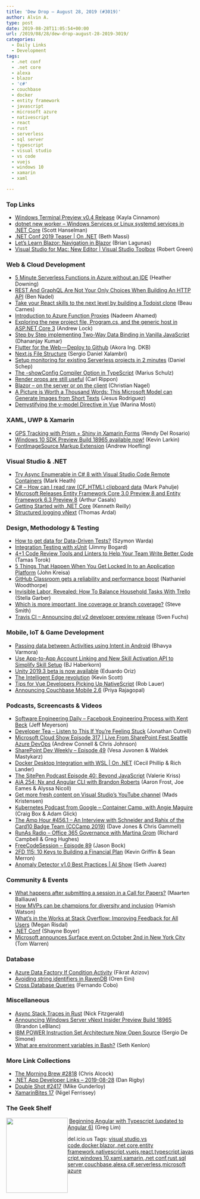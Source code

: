 ```yaml
---
title: 'Dew Drop – August 28, 2019 (#3019)'
author: Alvin A.
type: post
date: 2019-08-28T11:05:54+00:00
url: /2019/08/28/dew-drop-august-28-2019-3019/
categories:
  - Daily Links
  - Development
tags:
  - .net conf
  - .net core
  - alexa
  - blazor
  - 'c#'
  - couchbase
  - docker
  - entity framework
  - javascript
  - microsoft azure
  - nativescript
  - react
  - rust
  - serverless
  - sql server
  - typescript
  - visual studio
  - vs code
  - vuejs
  - windows 10
  - xamarin
  - xaml

---
```

### <a name="top"></a>Top Links

  * <a href="https://devblogs.microsoft.com/commandline/windows-terminal-preview-v0-4-release/" target="_blank" rel="noopener noreferrer">Windows Terminal Preview v0.4 Release</a> (Kayla Cinnamon)
  * <a href="http://feeds.hanselman.com/~/606153966/0/scotthanselman~dotnet-new-worker-Windows-Services-or-Linux-systemd-services-in-NET-Core.aspx" target="_blank" rel="noopener noreferrer">dotnet new worker &#8211; Windows Services or Linux systemd services in .NET Core</a> (Scott Hanselman)
  * <a href="https://channel9.msdn.com/Shows/On-NET/dot-NET-Conf-2019-Promo?WT.mc_id=DX_MVP4025064" target="_blank" rel="noopener noreferrer">.NET Conf 2019 Teaser | On .NET</a> (Beth Massi)
  * <a href="https://brianlagunas.com/lets-learn-blazor-navigation-in-blazor/" target="_blank" rel="noopener noreferrer">Let’s Learn Blazor: Navigation in Blazor</a> (Brian Lagunas)
  * <a href="https://channel9.msdn.com/Shows/Visual-Studio-Toolbox/Visual-Studio-for-Mac-New-Editor?WT.mc_id=DX_MVP4025064" target="_blank" rel="noopener noreferrer">Visual Studio for Mac: New Editor | Visual Studio Toolbox</a> (Robert Green)



### <a name="web"></a>Web & Cloud Development

  * <a href="https://developer.okta.com/blog/2019/08/27/five-minutes-serverless-functions-azure" target="_blank" rel="noopener noreferrer">5 Minute Serverless Functions in Azure without an IDE</a> (Heather Downing)
  * <a href="https://www.bennadel.com/blog/3689-rest-and-graphql-are-not-your-only-choices-when-building-an-http-api.htm" target="_blank" rel="noopener noreferrer">REST And GraphQL Are Not Your Only Choices When Building An HTTP API</a> (Ben Nadel)
  * <a href="https://www.freecodecamp.org/news/react-firebase-todoist-clone/" target="_blank" rel="noopener noreferrer">Take your React skills to the next level by building a Todoist clone</a> (Beau Carnes)
  * <a href="https://www.freecodecamp.org/news/introduction-to-azure-function-proxies/" target="_blank" rel="noopener noreferrer">Introduction to Azure Function Proxies</a> (Nadeem Ahamed)
  * <a href="https://andrewlock.net/exploring-the-new-project-file-program-and-the-generic-host-in-asp-net-core-3/" target="_blank" rel="noopener noreferrer">Exploring the new project file, Program.cs, and the generic host in ASP.NET Core 3</a> (Andrew Lock)
  * <a href="https://debugmode.net/2019/08/28/step-by-step-implementing-two-way-data-binding-in-vanilla-javascript/" target="_blank" rel="noopener noreferrer">Step by Step implementing Two-Way Data Binding in Vanilla JavaScript</a> (Dhananjay Kumar)
  * <a href="https://medium.com/flutter-community/flutter-for-the-web-deploy-to-github-da454e4bc079?source=rss----86fb29d7cc6a---4" target="_blank" rel="noopener noreferrer">Flutter for the Web — Deploy to Github</a> (Akora Ing. DKB)
  * <a href="https://dev.to/sergiodxa/next-js-file-structure-39a4" target="_blank" rel="noopener noreferrer">Next.js File Structure</a> (Sergio Daniel Xalambrí)
  * <a href="https://serverless.com/blog/setup-monitoring-for-existing-serverless-projects-in-2min/" target="_blank" rel="noopener noreferrer">Setup monitoring for existing Serverless projects in 2 minutes</a> (Daniel Schep)
  * <a href="http://feedproxy.google.com/~r/mariusschulz/~3/VV3UNntAtkQ/the-showconfig-compiler-option-in-typescript" target="_blank" rel="noopener noreferrer">The &#8211;showConfig Compiler Option in TypeScript</a> (Marius Schulz)
  * <a href="https://www.carlrippon.com/render-props-are-still-useful/" target="_blank" rel="noopener noreferrer">Render props are still useful</a> (Carl Rippon)
  * <a href="https://csharp.christiannagel.com/2019/08/27/blazorserverandclient/" target="_blank" rel="noopener noreferrer">Blazor – on the server or on the client</a> (Christian Nagel)
  * <a href="https://towardsdatascience.com/a-picture-is-worth-a-thousand-words-this-microsoft-model-can-generate-images-from-short-texts-fa342a9dea24?source=rss-46674a2c9422------2" target="_blank" rel="noopener noreferrer">A Picture is Worth a Thousand Words: This Microsoft Model can Generate Images from Short Texts</a> (Jesus Rodriguez)
  * <a href="https://www.telerik.com/blogs/demystifying-the-v-model-directive-in-vue" target="_blank" rel="noopener noreferrer">Demystifying the v-model Directive in Vue</a> (Marina Mosti)



### <a name="silverlight"></a>XAML, UWP & Xamarin

  * <a href="https://www.xamboy.com/2019/08/27/gps-tracking-with-prism-shiny-in-xamarin-forms/" target="_blank" rel="noopener noreferrer">GPS Tracking with Prism + Shiny in Xamarin Forms</a> (Rendy Del Rosario)
  * <a href="https://blogs.windows.com/windowsdeveloper/2019/08/27/windows-10-sdk-preview-build-18965-available-now/?WT.mc_id=DX_MVP4025064" target="_blank" rel="noopener noreferrer">Windows 10 SDK Preview Build 18965 available now!</a> (Kevin Larkin)
  * <a href="https://www.andrewhoefling.com/Blog/Post/font-image-source-markup-extension-xamarin-forms" target="_blank" rel="noopener noreferrer">FontImageSource Markup Extension</a> (Andrew Hoefling)



### <a name="dotnet"></a>Visual Studio & .NET

  * <a href="https://markheath.net/post/vscode-remote-containers-try-netcore3" target="_blank" rel="noopener noreferrer">Try Async Enumerable in C# 8 with Visual Studio Code Remote Containers</a> (Mark Heath)
  * <a href="http://feedproxy.google.com/~r/MetadataConsulting/~3/lOl19FXR5rs/C-Sharp-How-can-I-read-raw-CF-HTML-clipboard-data.html" target="_blank" rel="noopener noreferrer">C# &#8211; How can I read raw (CF_HTML) clipboard data</a> (Mark Pahulje)
  * <a href="https://www.infoq.com/news/2019/08/ef-core-ef6-preview-8?utm_campaign=infoq_content&utm_source=infoq&utm_medium=feed&utm_term=global" target="_blank" rel="noopener noreferrer">Microsoft Releases Entity Framework Core 3.0 Preview 8 and Entity Framework 6.3 Preview 8</a> (Arthur Casals)
  * <a href="https://itnext.io/getting-started-with-net-core-9b26a096fa7f?source=rss-42cf31b6ca29------2" target="_blank" rel="noopener noreferrer">Getting Started with .NET Core</a> (Kenneth Reilly)
  * <a href="https://blog.elmah.io/structured-logging-vnext/" target="_blank" rel="noopener noreferrer">Structured logging vNext</a> (Thomas Ardal)



### <a name="design"></a>Design, Methodology & Testing

  * <a href="https://indexoutofrange.com//where-to-get-data-for-data-driven-tests/" target="_blank" rel="noopener noreferrer">How to get data for Data-Driven Tests?</a> (Szymon Warda)
  * <a href="http://feedproxy.google.com/~r/LosTechies/~3/-JzxV9B8dSs/" target="_blank" rel="noopener noreferrer">Integration Testing with xUnit</a> (Jimmy Bogard)
  * <a href="http://codingsans.com/blog/code-review-tools-and-linters" target="_blank" rel="noopener noreferrer">4+1 Code Review Tools and Linters to Help Your Team Write Better Code</a> (Tamas Torok)
  * <a href="https://blog.docker.com/2019/08/5-things-that-happen-with-application-platform-lockin/" target="_blank" rel="noopener noreferrer">5 Things That Happen When You Get Locked In to an Application Platform</a> (John Kreisa)
  * <a href="https://github.blog/2019-08-27-github-classroom-gets-a-reliability-and-performance-boost/" target="_blank" rel="noopener noreferrer">GitHub Classroom gets a reliability and performance boost</a> (Nathaniel Woodthorpe)
  * <a href="https://blog.trello.com/invisible-labor-family" target="_blank" rel="noopener noreferrer">Invisible Labor, Revealed: How To Balance Household Tasks With Trello</a> (Stella Garber)
  * <a href="https://ardalis.com/which-is-more-important-line-coverage-or-branch-coverage" target="_blank" rel="noopener noreferrer">Which is more important, line coverage or branch coverage?</a> (Steve Smith)
  * <a href="http://blog.travis-ci.com/2019-08-27-deployment-tooling-dpl-v2-preview-release" target="_blank" rel="noopener noreferrer">Travis CI &#8211; Announcing dpl v2 developer preview release</a> (Sven Fuchs)



### <a name="mobile"></a>Mobile, IoT & Game Development

  * <a href="https://android.jlelse.eu/passing-data-between-activities-using-intent-in-android-85cb097f3016?source=rss----8fca399d4de---4" target="_blank" rel="noopener noreferrer">Passing data between Activities using Intent in Android</a> (Bhavya Varmora)
  * <a href="https://developer.amazon.com/blogs/alexa/post/f8251953-17ab-44df-b504-5af79af9684a/use-app-to-app-account-linking-and-new-skill-activation-api-to-simplify-skill-setup" target="_blank" rel="noopener noreferrer">Use App-to-App Account Linking and New Skill Activation API to Simplify Skill Setup</a> (BJ Haberkorn)
  * <a href="https://blogs.unity3d.com/2019/08/27/unity-2019-3-beta-is-now-available/" target="_blank" rel="noopener noreferrer">Unity 2019.3 beta is now available</a> (Eduardo Oriz)
  * <a href="https://blogs.microsoft.com/blog/2019/08/27/the-intelligent-edge-revolution/" target="_blank" rel="noopener noreferrer">The Intelligent Edge revolution</a> (Kevin Scott)
  * <a href="https://www.nativescript.org/blog/tips-for-vue-developers-picking-up-nativescript" target="_blank" rel="noopener noreferrer">Tips for Vue Developers Picking Up NativeScript</a> (Rob Lauer)
  * <a href="https://blog.couchbase.com/announcing-couchbase-mobile-2-6/" target="_blank" rel="noopener noreferrer">Announcing Couchbase Mobile 2.6</a> (Priya Rajagopal)



### <a name="podcasts"></a>Podcasts, Screencasts & Videos

  * <a href="https://softwareengineeringdaily.com/2019/08/28/facebook-engineering-process-with-kent-beck/" target="_blank" rel="noopener noreferrer">Software Engineering Daily &#8211; Facebook Engineering Process with Kent Beck</a> (Jeff Meyerson)
  * <a href="http://developertea.simplecast.fm/d338627a" target="_blank" rel="noopener noreferrer">Developer Tea &#8211; Listen to This If You&#8217;re Feeling Stuck</a> (Jonathan Cutrell)
  * <a href="http://feeds.microsoftcloudshow.com/~r/microsoftcloudshowepisodes/~3/fFyD7dB1DfE/" target="_blank" rel="noopener noreferrer">Microsoft Cloud Show Episode 317 | Live From SharePoint Fest Seattle Azure DevOps</a> (Andrew Connell & Chris Johnson)
  * <a href="https://developer.microsoft.com/en-us/sharepoint/blogs/sharepoint-dev-weekly-episode-49/" target="_blank" rel="noopener noreferrer">SharePoint Dev Weekly – Episode 49</a> (Vesa Juvonen & Waldek Mastykarz)
  * <a href="https://channel9.msdn.com/Shows/On-NET/Docker-Desktop-Integration-with-WSL?WT.mc_id=DX_MVP4025064" target="_blank" rel="noopener noreferrer">Docker Desktop Integration with WSL | On .NET</a> (Cecil Phillip & Rich Lander)
  * <a href="https://www.sitepen.com/blog/episode-40-beyond-javascript/" target="_blank" rel="noopener noreferrer">The SitePen Podcast Episode 40: Beyond JavaScript</a> (Valerie Kriss)
  * <a href="https://devchat.tv/adv-in-angular/aia-254-nx-and-angular-cli-with-brandon-roberts" target="_blank" rel="noopener noreferrer">AiA 254: Nx and Angular CLI with Brandon Roberts</a> (Aaron Frost, Joe Eames & Alyssa Nicoll)
  * <a href="https://devblogs.microsoft.com/visualstudio/get-more-fresh-content-on-visual-studios-youtube-channel/" target="_blank" rel="noopener noreferrer">Get more fresh content on Visual Studio’s YouTube channel</a> (Mads Kristensen)
  * <a href="https://kubernetespodcast.com/episode/068-container-camp/" target="_blank" rel="noopener noreferrer">Kubernetes Podcast from Google &#8211; Container Camp, with Angie Maguire</a> (Craig Box & Adam Glick)
  * <a href="http://feedproxy.google.com/~r/TheAmpHour/~3/0mCmVW6Wils/" target="_blank" rel="noopener noreferrer">The Amp Hour #456.1 – An Interview with Schneider and Rahix of the Card10 Badge Team (CCCamp 2019)</a> (Dave Jones & Chris Gammell)
  * <a href="http://feedproxy.google.com/~r/RunaAsRadioWma/~3/Mfc35pBjnrc/default.aspx" target="_blank" rel="noopener noreferrer">RunAs Radio &#8211; Office 365 Governance with Martina Grom</a> (Richard Campbell & Greg Hughes)
  * <a href="http://www.youtube.com/watch?v=aoHLPmrDfxc" target="_blank" rel="noopener noreferrer">FreeCodeSession &#8211; Episode 89</a> (Jason Bock)
  * <a href="https://2frugaldudes.com/2fd-115-10-keys-to-building-a-financial-plan/" target="_blank" rel="noopener noreferrer">2FD 115: 10 Keys to Building a Financial Plan</a> (Kevin Griffin & Sean Merron)
  * <a href="https://channel9.msdn.com/Shows/AI-Show/Anomaly-Detector-v10-Best-Practices?WT.mc_id=DX_MVP4025064" target="_blank" rel="noopener noreferrer">Anomaly Detector v1.0 Best Practices | AI Show</a> (Seth Juarez)



### <a name="events"></a>Community & Events

  * <a href="https://blog.maartenballiauw.be/post/2019/08/27/what-happens-after-submitting-call-for-papers.html" target="_blank" rel="noopener noreferrer">What happens after submitting a session in a Call for Papers?</a> (Maarten Balliauw)
  * <a href="https://techcommunity.microsoft.com/t5/Diversity-and-Tech-Blog/Guest-Blog-How-MVPs-can-be-champions-for-diversity-and-inclusion/ba-p/824013" target="_blank" rel="noopener noreferrer">How MVPs can be champions for diversity and inclusion</a> (Hamish Watson)
  * <a href="https://dev.to/mrisdal/what-s-in-the-works-at-stack-overflow-improving-feedback-for-all-users-2ik3" target="_blank" rel="noopener noreferrer">What’s in the Works at Stack Overflow: Improving Feedback for All Users</a> (Megan Risdal)
  * <a href="https://dev.to/dotnet/net-conf-58mg" target="_blank" rel="noopener noreferrer">.NET Conf</a> (Shayne Boyer)
  * <a href="https://www.theverge.com/2019/8/27/20834766/microsoft-surface-event-new-york-city-october-date-dual-screen-rumors" target="_blank" rel="noopener noreferrer">Microsoft announces Surface event on October 2nd in New York City</a> (Tom Warren)



### <a name="sql"></a>Database

  * <a href="http://feedproxy.google.com/~r/MSSQLTips-LatestSqlServerTips/~3/KV0Wf6dxdwg/" target="_blank" rel="noopener noreferrer">Azure Data Factory If Condition Activity</a> (Fikrat Azizov)
  * <a href="http://feedproxy.google.com/~r/AyendeRahien/~3/21l84HfUfE0/avoiding-string-identifiers-in-ravendb" target="_blank" rel="noopener noreferrer">Avoiding string identifiers in RavenDB</a> (Oren Eini)
  * <a href="https://techcommunity.microsoft.com/t5/Azure-Database-Support-Blog/Cross-Database-Queries/ba-p/825036" target="_blank" rel="noopener noreferrer">Cross Database Queries</a> (Fernando Cobo)



### <a name="misc"></a>Miscellaneous

  * <a href="http://fitzgeraldnick.com/2019/08/27/async-stacks-in-rust.html" target="_blank" rel="noopener noreferrer">Async Stack Traces in Rust</a> (Nick Fitzgerald)
  * <a href="https://blogs.windows.com/blog/2019/08/27/announcing-windows-server-vnext-insider-preview-build-18965/?WT.mc_id=DX_MVP4025064" target="_blank" rel="noopener noreferrer">Announcing Windows Server vNext Insider Preview Build 18965</a> (Brandon LeBlanc)
  * <a href="https://www.infoq.com/news/2019/08/ibm-power-isa-open-source?utm_campaign=infoq_content&utm_source=infoq&utm_medium=feed&utm_term=global" target="_blank" rel="noopener noreferrer">IBM POWER Instruction Set Architecture Now Open Source</a> (Sergio De Simone)
  * <a href="https://opensource.com/article/19/8/what-are-environment-variables" target="_blank" rel="noopener noreferrer">What are environment variables in Bash?</a> (Seth Kenlon)



### <a name="links"></a>More Link Collections

  * <a href="http://feedproxy.google.com/~r/ReflectivePerspective/~3/-EdmYbstGH0/" target="_blank" rel="noopener noreferrer">The Morning Brew #2818</a> (Chris Alcock)
  * <a href="https://links.danrigby.com/2019/08/app-developer-links-2019-08-28/" target="_blank" rel="noopener noreferrer">.NET App Developer Links &#8211; 2019-08-28</a> (Dan Rigby)
  * <a href="https://afreshcup.com/home/2019/08/28/double-shot-2417.html" target="_blank" rel="noopener noreferrer">Double Shot #2417</a> (Mike Gunderloy)
  * <a href="https://xamarininsider.com/2019/08/28/xamarinbites-17/" target="_blank" rel="noopener noreferrer">XamarinBites 17</a> (Nigel Ferrissey)



### <a name="shelf"></a>The Geek Shelf

<a href="https://www.amazon.com/Beginning-Angular-Typescript-updated/dp/1721798323/?tag=amavin-20" target="_blank" rel="noopener noreferrer"><img loading="lazy" decoding="async" width="165" height="201" align="left" style="margin: 0px 0px 10px; border: 0px currentcolor; border-image: none; float: left; display: inline; background-image: none;" src="https://m.media-amazon.com/images/I/71UFWMTWaWL._AC_UL320_.jpg" border="0" /></a>&nbsp;<a href="https://www.amazon.com/Beginning-Angular-Typescript-updated/dp/1721798323/?tag=amavin-20" target="_blank" rel="noopener noreferrer">Beginning Angular with Typescript (updated to Angular 6)</a> (Greg Lim)









<div class="wlWriterEditableSmartContent" id="scid:77ECF5F8-D252-44F5-B4EB-D463C5396A79:0a53b84b-4846-473e-9959-51994ab11cfb" style="margin: 0px; padding: 0px; float: none; display: inline;">
  del.icio.us Tags: <a href="http://del.icio.us/popular/visual+studio" rel="tag">visual studio</a>,<a href="http://del.icio.us/popular/vs+code" rel="tag">vs code</a>,<a href="http://del.icio.us/popular/docker" rel="tag">docker</a>,<a href="http://del.icio.us/popular/blazor" rel="tag">blazor</a>,<a href="http://del.icio.us/popular/.net+core" rel="tag">.net core</a>,<a href="http://del.icio.us/popular/entity+framework" rel="tag">entity framework</a>,<a href="http://del.icio.us/popular/nativescript" rel="tag">nativescript</a>,<a href="http://del.icio.us/popular/vuejs" rel="tag">vuejs</a>,<a href="http://del.icio.us/popular/react" rel="tag">react</a>,<a href="http://del.icio.us/popular/typescript" rel="tag">typescript</a>,<a href="http://del.icio.us/popular/javascript" rel="tag">javascript</a>,<a href="http://del.icio.us/popular/windows+10" rel="tag">windows 10</a>,<a href="http://del.icio.us/popular/xaml" rel="tag">xaml</a>,<a href="http://del.icio.us/popular/xamarin" rel="tag">xamarin</a>,<a href="http://del.icio.us/popular/.net+conf" rel="tag">.net conf</a>,<a href="http://del.icio.us/popular/rust" rel="tag">rust</a>,<a href="http://del.icio.us/popular/sql+server" rel="tag">sql server</a>,<a href="http://del.icio.us/popular/couchbase" rel="tag">couchbase</a>,<a href="http://del.icio.us/popular/alexa" rel="tag">alexa</a>,<a href="http://del.icio.us/popular/c%23" rel="tag">c#</a>,<a href="http://del.icio.us/popular/serverless" rel="tag">serverless</a>,<a href="http://del.icio.us/popular/microsoft+azure" rel="tag">microsoft azure</a>
</div>